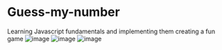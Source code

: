 # Guess-my-number
Learning Javascript fundamentals and implementing them creating a fun game 
![image](https://user-images.githubusercontent.com/96817102/212394651-bf930d8e-6020-4147-9abf-f41cbae4527f.png)
![image](https://user-images.githubusercontent.com/96817102/212394687-04524604-b7c8-48c7-a5bf-6261d9a8b279.png)
![image](https://user-images.githubusercontent.com/96817102/212394743-09ecd9d7-5464-41ea-87f0-48b6939b5dad.png)
